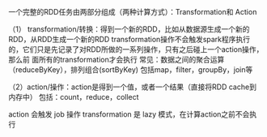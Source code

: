 一个完整的RDD任务由两部分组成（两种计算方式）：Transformation和 Action

（1） transformation/转换：得到一个新的RDD，比如从数据源生成一个新的RDD，从RDD生成一个新的RDD
transformation操作不会触发spark程序执行的，它们只是先记录了对RDD所做的一系列操作，只有之后碰上一个action操作，那么前 面所有的transformation才会执行
常见：数据之间的聚合运算（reduceByKey），排列组合(sortByKey)
包括map，filter，groupBy，join等

（2）action/操作：action是得到一个值，或者一个结果（直接将RDD cache到内存中）
包括：count，reduce，collect

action  会触发  job 操作
transformation 是 lazy 模式，在计算action之前不会执行